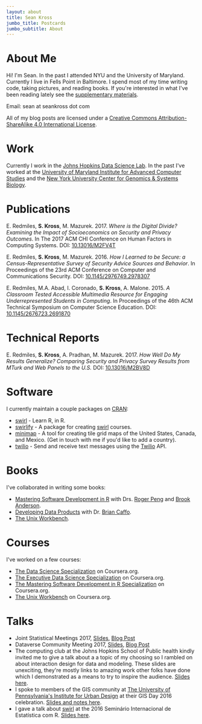 ```yaml
---
layout: about
title: Sean Kross
jumbo_title: Postcards
jumbo_subtitle: About
---
```


# About Me

Hi! I'm Sean. In the past I attended NYU and the University of Maryland.
Currently I live in Fells Point in Baltimore. I spend most of my time writing
code, taking pictures, and reading books. If you're interested in what I've been
reading lately see the [supplementary materials](supplementary-materials.html).

Email: sean at seankross dot com

All of my blog posts are licensed under a <a rel="license" href="http://creativecommons.org/licenses/by-sa/4.0/">Creative Commons Attribution-ShareAlike 4.0 International License</a>.

# Work

Currently I work in the
[Johns Hopkins Data Science Lab](http://jhudatascience.org/). In the past I've
worked at the
[University of Maryland Institute for Advanced Computer Studies](http://www.umiacs.umd.edu/)
and the
[New York University Center for Genomics & Systems Biology](http://cgsb.as.nyu.edu/page/home).

# Publications

E. Redmiles, **S. Kross**, M. Mazurek. 2017. *Where is the Digital Divide? Examining the Impact of Socioeconomics on Security and Privacy Outcomes*. In The 2017 ACM CHI Conference on Human Factors in Computing Systems. DOI: [10.13016/M2FV4T](https://cs.umd.edu/~eredmiles/camera-ready-low-ses.pdf)

E. Redmiles, **S. Kross**, M. Mazurek. 2016. *How I Learned to be Secure: a Census-Representative Survey of Security Advice Sources and Behavior*. In Proceedings of the 23rd ACM Conference on Computer and Communications Security. DOI: [10.1145/2976749.2978307](https://www.umiacs.umd.edu/~mmazurek/papers/ccs2016-learned-secure.pdf)

E. Redmiles, M.A. Abad, I. Coronado, **S. Kross**, A. Malone. 2015. *A Classroom Tested Accessible Multimedia Resource for Engaging Underrepresented Students in Computing*. In Proceedings of the 46th ACM Technical Symposium on Computer Science Education. DOI: [10.1145/2676723.2691870](http://dl.acm.org/citation.cfm?id=2691870)

# Technical Reports

E. Redmiles, **S. Kross**, A. Pradhan, M. Mazurek. 2017. *How Well Do My Results Generalize? Comparing Security and Privacy Survey Results from MTurk and Web Panels to the U.S.* DOI: [10.13016/M2BV8D](http://drum.lib.umd.edu/handle/1903/19164)

# Software

I currently maintain a couple packages on [CRAN](https://www.r-project.org/):

- [swirl](https://github.com/swirldev/swirl) - Learn R, in R.
- [swirlify](https://github.com/swirldev/swirlify) - A package for creating
[swirl](http://swirlstats.com/) courses.
- [minimap](https://github.com/seankross/minimap) - A tool for creating tile
grid maps of the United States, Canada, and Mexico. (Get in touch with me if
you'd like to add a country).
- [twilio](https://github.com/seankross/twilio) - Send and receive text messages
using the [Twilio](https://www.twilio.com/) API.

# Books

I've collaborated in writing some books:

- [Mastering Software Development in R](https://leanpub.com/msdr) with Drs.
[Roger Peng](https://twitter.com/rdpeng) and
[Brook Anderson](https://twitter.com/gbwanderson).
- [Developing Data Products](http://seankross.com/developing-data-products/)
with Dr. [Brian Caffo](https://twitter.com/bcaffo).
- [The Unix Workbench](https://leanpub.com/unix).

# Courses

I've worked on a few courses:

- [The Data Science Specialization](https://www.coursera.org/specializations/jhu-data-science) on Coursera.org.
- [The Executive Data Science Specialization](https://www.coursera.org/specializations/executive-data-science) on Coursera.org.
- [The Mastering Software Development in R Specialization](https://www.coursera.org/specializations/r) on Coursera.org.
- [The Unix Workbench](https://www.coursera.org/learn/unix) on Coursera.org.

# Talks

- Joint Statistical Meetings 2017, [Slides](http://seankross.com/jsm-talk/), [Blog Post](http://seankross.com/2017/08/11/Beyond-Axes-Simulating-Systems-with-Interactive-Graphics.html)
- Dataverse Community Meeting 2017, [Slides](http://seankross.com/iqss-talk/), [Blog Post](http://seankross.com/2017/06/19/Turning-Researcher-Fatigue-into-Puppy-Fatigue.html)
- The computing club at the Johns Hopkins School of Public health kindly invited
me to give a talk about a a topic of my choosing so I rambled on about
interaction design for data and modeling. These slides are unexciting, they're
mostly links to amazing work other folks have done which I demonstrated as
a means to try to inspire the audience. [Slides here](http://seankross.com/data-interaction-talk/).
- I spoke to members of the GIS community at [The University of Pennsylvania's
Institute for Urban Design](http://penniur.upenn.edu/) at their GIS Day 2016
celebration. [Slides and notes here](https://github.com/seankross/gisday).
- I gave a talk about [swirl](http://swirlstats.com/) at the 2016 Seminário
Internacional de Estatística com R. [Slides here](http://seankross.com/notes/swirltalk/).
